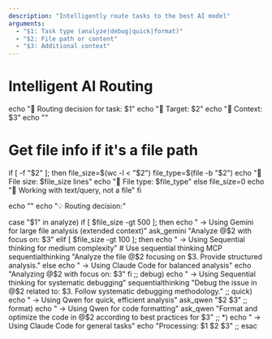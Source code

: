 ```yaml
---
description: "Intelligently route tasks to the best AI model"
arguments:
  - "$1: Task type (analyze|debug|quick|format)"
  - "$2: File path or content"
  - "$3: Additional context"
---
```

# Intelligent AI Routing
echo "🤔 Routing decision for task: $1"
echo "📁 Target: $2"
echo "📝 Context: $3"
echo ""

# Get file info if it's a file path
if [ -f "$2" ]; then
    file_size=$(wc -l < "$2")
    file_type=$(file -b "$2")
    echo "📏 File size: $file_size lines"
    echo "📄 File type: $file_type"
else
    file_size=0
    echo "📝 Working with text/query, not a file"
fi

echo ""
echo "💡 Routing decision:"

case "$1" in
    analyze)
        if [ $file_size -gt 500 ]; then
            echo "   → Using Gemini for large file analysis (extended context)"
            ask_gemini "Analyze @$2 with focus on: $3"
        elif [ $file_size -gt 100 ]; then
            echo "   → Using Sequential thinking for medium complexity"
            # Use sequential thinking MCP
            sequentialthinking "Analyze the file @$2 focusing on $3. Provide structured analysis."
        else
            echo "   → Using Claude Code for balanced analysis"
            echo "Analyzing @$2 with focus on: $3"
        fi
        ;;
    debug)
        echo "   → Using Sequential thinking for systematic debugging"
        sequentialthinking "Debug the issue in @$2 related to: $3. Follow systematic debugging methodology."
        ;;
    quick)
        echo "   → Using Qwen for quick, efficient analysis"
        ask_qwen "$2 $3"
        ;;
    format)
        echo "   → Using Qwen for code formatting"
        ask_qwen "Format and optimize the code in @$2 according to best practices for $3"
        ;;
    *)
        echo "   → Using Claude Code for general tasks"
        echo "Processing: $1 $2 $3"
        ;;
esac